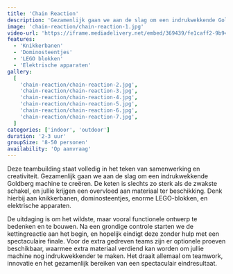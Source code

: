 ```yaml
---
title: 'Chain Reaction'
description: 'Gezamenlijk gaan we aan de slag om een indrukwekkende Goldberg machine te creëren'
image: 'chain-reaction/chain-reaction-1.jpg'
video-url: 'https://iframe.mediadelivery.net/embed/369439/fe1caff2-9b94-450f-839b-22ab3de3ae95'
features:
  - 'Knikkerbanen'
  - 'Dominosteentjes'
  - 'LEGO blokken'
  - 'Elektrische apparaten'
gallery:
  [
    'chain-reaction/chain-reaction-2.jpg',
    'chain-reaction/chain-reaction-3.jpg',
    'chain-reaction/chain-reaction-4.jpg',
    'chain-reaction/chain-reaction-5.jpg',
    'chain-reaction/chain-reaction-6.jpg',
    'chain-reaction/chain-reaction-7.jpg',
  ]
categories: ['indoor', 'outdoor']
duration: '2-3 uur'
groupSize: '8-50 personen'
availability: 'Op aanvraag'
---
```


Deze teambuilding staat volledig in het teken van samenwerking en creativiteit. Gezamenlijk gaan we aan de slag om een indrukwekkende Goldberg machine te creëren. De keten is slechts zo sterk als de zwakste schakel, en jullie krijgen een overvloed aan materiaal ter beschikking. Denk hierbij aan knikkerbanen, dominosteentjes, enorme LEGO-blokken, en elektrische apparaten.

De uitdaging is om het wildste, maar vooral functionele ontwerp te bedenken en te bouwen. Na een grondige controle starten we de kettingreactie aan het begin, en hopelijk eindigt deze zonder hulp met een spectaculaire finale. Voor de extra gedreven teams zijn er optionele proeven beschikbaar, waarmee extra materiaal verdiend kan worden om jullie machine nog indrukwekkender te maken. Het draait allemaal om teamwork, innovatie en het gezamenlijk bereiken van een spectaculair eindresultaat.
